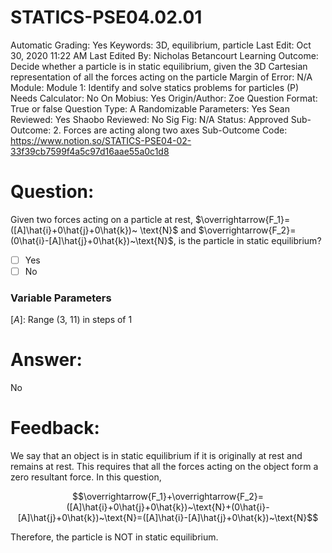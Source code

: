 # STATICS-PSE04.02.01

Automatic Grading: Yes
Keywords: 3D, equilibrium, particle
Last Edit: Oct 30, 2020 11:22 AM
Last Edited By: Nicholas Betancourt
Learning Outcome: Decide whether a particle is in static equilibrium, given the 3D Cartesian representation of all the forces acting on the particle
Margin of Error: N/A
Module: Module 1: Identify and solve statics problems for particles (P)
Needs Calculator: No
On Mobius: Yes
Origin/Author: Zoe
Question Format: True or false
Question Type: A
Randomizable Parameters: Yes
Sean Reviewed: Yes
Shaobo Reviewed: No
Sig Fig: N/A
Status: Approved
Sub-Outcome: 2. Forces are acting along two axes
Sub-Outcome Code: https://www.notion.so/STATICS-PSE04-02-33f39cb7599f4a5c97d16aae55a0c1d8

# Question:

Given two forces acting on a particle at rest, $\overrightarrow{F_1}=([A]\hat{i}+0\hat{j}+0\hat{k})~ \text{N}$ and $\overrightarrow{F_2}=(0\hat{i}-[A]\hat{j}+0\hat{k})~\text{N}$, is the particle in static equilibrium?

- [ ]  Yes
- [ ]  No

### Variable Parameters

$[A]:$ Range (3, 11) in steps of 1

# Answer:

No

# Feedback:

We say that an object is in static equilibrium if it is originally at rest and remains at rest. This requires that all the forces acting on the object form a zero resultant force. In this question, 

$$\overrightarrow{F_1}+\overrightarrow{F_2}=([A]\hat{i}+0\hat{j}+0\hat{k})~\text{N}+(0\hat{i}-[A]\hat{j}+0\hat{k})~\text{N}=([A]\hat{i}-[A]\hat{j}+0\hat{k})~\text{N}$$

Therefore, the particle is NOT in static equilibrium.